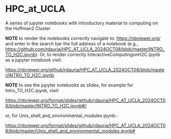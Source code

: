 # HPC_at_UCLA
A series of jupyter notebooks with introductory material to computing on the Hoffman2 Cluster

**NOTE** to render the notebooks correctly navigate to: https://nbviewer.org/ and enter in the search bar the full address of a notebook (e.g., https://github.com/rdauria/HPC_AT_UCLA_2024OCT08/blob/master/INTRO_TO_H2C.ipynb). Or, to render correctly InteractiveComputingonH2C.ipynb as a jupyter notebook visit:

https://nbviewer.org/github/rdauria/HPC_AT_UCLA_2024OCT08/blob/master/INTRO_TO_H2C.ipynb

**NOTE** to see the jupyter notebooks as slides, for example for Intro_TO_H2C.ipynb, visit:

https://nbviewer.org/format/slides/github/rdauria/HPC_AT_UCLA_2024OCT08/blob/master/INTRO_TO_H2C.ipynb#/

or, for Unix_shell_and_environmental_modules.ipynb::

https://nbviewer.org/format/slides/github/rdauria/HPC_AT_UCLA_2024OCT08/blob/master/Unix_shell_and_environmental_modules.ipynb#
